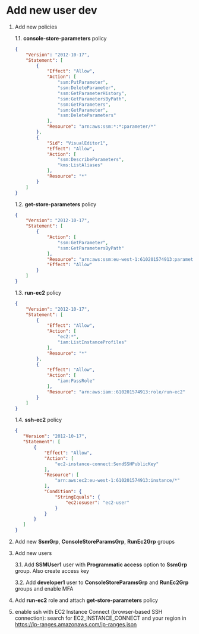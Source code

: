 # Add new user dev

1. Add new policies

    1.1. **console-store-parameters** policy

    ``` json
    {
        "Version": "2012-10-17",
        "Statement": [
            {
                "Effect": "Allow",
                "Action": [
                    "ssm:PutParameter",
                    "ssm:DeleteParameter",
                    "ssm:GetParameterHistory",
                    "ssm:GetParametersByPath",
                    "ssm:GetParameters",
                    "ssm:GetParameter",
                    "ssm:DeleteParameters"
                ],
                "Resource": "arn:aws:ssm:*:*:parameter/*"
            },
            {
                "Sid": "VisualEditor1",
                "Effect": "Allow",
                "Action": [
                    "ssm:DescribeParameters",
                    "kms:ListAliases"
                ],
                "Resource": "*"
            }
        ]
    }
    ```

    1.2. **get-store-parameters** policy

    ``` json
    {
        "Version": "2012-10-17",
        "Statement": [
            {
                "Action": [
                    "ssm:GetParameter",
                    "ssm:GetParametersByPath"
                ],
                "Resource": "arn:aws:ssm:eu-west-1:610201574913:parameter/*",
                "Effect": "Allow"
            }
        ]
    }
    ```

    1.3. **run-ec2** policy

    ``` json
    {
        "Version": "2012-10-17",
        "Statement": [
            {
                "Effect": "Allow",
                "Action": [
                    "ec2:*",
                    "iam:ListInstanceProfiles"
                ],
                "Resource": "*"
            },
            {
                "Effect": "Allow",
                "Action": [
                    "iam:PassRole"
                ],
                "Resource": "arn:aws:iam::610201574913:role/run-ec2"
            }
        ]
    }
    ```

    1.4. **ssh-ec2** policy

     ``` json
    {
        "Version": "2012-10-17",
        "Statement": [
            {
                "Effect": "Allow",
                "Action": [
                    "ec2-instance-connect:SendSSHPublicKey"
                ],
                "Resource": [
                    "arn:aws:ec2:eu-west-1:610201574913:instance/*"
                ],
                "Condition": {
                    "StringEquals": {
                        "ec2:osuser": "ec2-user"
                    }
                }
            }
        ]
    }
    ```

2. Add new **SsmGrp**, **ConsoleStoreParamsGrp**, **RunEc2Grp** groups

3. Add new users

    3.1. Add **SSMUser1** user with **Programmatic access** option
to **SsmGrp** group. Also create access key

    3.2. Add **developer1** user to **ConsoleStoreParamsGrp** and **RunEc2Grp** groups and enable MFA

4. Add **run-ec2** role and attach **get-store-parameters** policy

5. enable ssh with EC2 Instance Connect (browser-based SSH connection):
search for EC2_INSTANCE_CONNECT and your region in <https://ip-ranges.amazonaws.com/ip-ranges.json>